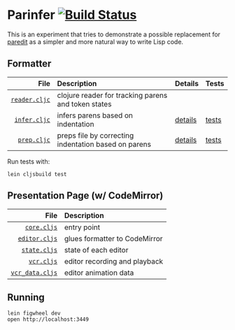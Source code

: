 # Parinfer [![Build Status](https://travis-ci.org/shaunlebron/parinfer.svg?branch=master)](https://travis-ci.org/shaunlebron/parinfer)

This is an experiment that tries to demonstrate a possible replacement for
[paredit] as a simpler and more natural way to write Lisp code.

[paredit]:http://danmidwood.com/content/2014/11/21/animated-paredit.html

## Formatter

| File  | Description  | Details | Tests |
|------:|:-------------|---------|-------|
| [`reader.cljc`] | clojure reader for tracking parens and token states |  |  |
| [`infer.cljc`] | infers parens based on indentation | [details][infer-details] | [tests][infer-tests] |
| [`prep.cljc`] | preps file by correcting indentation based on parens | [details][prep-details] | [tests][prep-tests] |

Run tests with:

```
lein cljsbuild test
```

[`reader.cljc`]:src/parinfer/format/reader.cljc
[`infer.cljc`]:src/parinfer/format/infer.cljc
[`prep.cljc`]:src/parinfer/format/prep.cljc

[overview]:doc/overview.md
[prep-details]:doc/prep-details.md
[prep-tests]:doc/prep-tests.md
[infer-details]:doc/infer-details.md
[infer-tests]:doc/infer-tests.md

## Presentation Page (w/ CodeMirror)

| File  | Description  |
|------:|:-------------|
| [`core.cljs`] | entry point |
| [`editor.cljs`] | glues formatter to CodeMirror |
| [`state.cljs`] | state of each editor |
| [`vcr.cljs`] | editor recording and playback |
| [`vcr_data.cljs`] | editor animation data |

[`core.cljs`]:src/parinfer/core.cljs
[`editor.cljs`]:src/parinfer/editor.cljs
[`state.cljs`]:src/parinfer/state.cljs
[`vcr.cljs`]:src/parinfer/vcr.cljs
[`vcr_data.cljs`]:src/parinfer/vcr_data.cljs

## Running

```
lein figwheel dev
open http://localhost:3449
```
